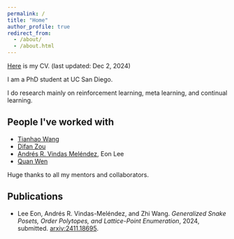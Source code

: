 ```yaml
---
permalink: /
title: "Home"
author_profile: true
redirect_from: 
  - /about/
  - /about.html
---
```


[Here](http://Zhi0467.github.io/files/CV.pdf) is my CV. (last updated: Dec 2, 2024)

I am a PhD student at UC San Diego. 

I do research mainly on reinforcement learning, meta learning, and continual learning.

People I've worked with
------
- [Tianhao Wang](https://tianhaowang.ttic.edu)
- [Difan Zou](https://difanzou.github.io)
- [Andrés R. Vindas Meléndez](https://math.hmc.edu/arvm/), Eon Lee
- [Quan Wen](http://www.wenlab.org)

Huge thanks to all my mentors and collaborators.

Publications
------
- Lee Eon, Andrés R. Vindas-Meléndez, and Zhi Wang. *Generalized Snake Posets, Order Polytopes, and Lattice-Point Enumeration*, 2024, submitted. [arxiv:2411.18695](https://arxiv.org/abs/2411.18695). 


